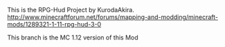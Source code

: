 This is the RPG-Hud Project by KurodaAkira.
<br>http://www.minecraftforum.net/forums/mapping-and-modding/minecraft-mods/1289321-1-11-rpg-hud-3-0
<p>This branch is the MC 1.12 version of this Mod
